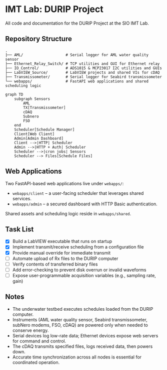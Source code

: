 # IMT Lab: DURIP Project

All code and documentation for the DURIP Project at the SIO IMT Lab.

## Repository Structure

```text
.
├── AML/                   # Serial logger for AML water quality sensor
├── Ethernet_Relay_Switch/ # TCP utilities and GUI for Ethernet relay
├── IO_Control/            # ADS1015 & MCP23017 I2C utilities and GUIs
├── LabVIEW_Source/        # LabVIEW projects and shared VIs for cDAQ
├── Transmissometer/       # Serial logger for Seabird transmissometer
└── webapps/               # FastAPI web applications and shared scheduling logic
```

```mermaid
graph TD
    subgraph Sensors
        AML
        TX[Transmissometer]
        cDAQ
        Subnero
        FSO
    end
    Scheduler[Schedule Manager]
    Client[Web Client]
    Admin[Admin Dashboard]
    Client -->|HTTP| Scheduler
    Admin -->|HTTP + Auth| Scheduler
    Scheduler -->|cron jobs| Sensors
    Scheduler --> Files[Schedule Files]
```

## Web Applications

Two FastAPI-based web applications live under `webapps/`:

- `webapps/client` – a user-facing scheduler that leverages shared services.
- `webapps/admin` – a secured dashboard with HTTP Basic authentication.

Shared assets and scheduling logic reside in `webapps/shared`.

## Task List

- [x] Build a LabVIEW executable that runs on startup
- [x] Implement transmit/receive scheduling from a configuration file
- [x] Provide manual override for immediate transmit
- [ ] Automate upload of Rx files to the DURIP computer
- [ ] Verify contents of transferred binary files
- [ ] Add error-checking to prevent disk overrun or invalid waveforms
- [ ] Expose user-programmable acquisition variables (e.g., sampling rate, gain)

## Notes

- The underwater testbed executes schedules loaded from the DURIP computer.
- Instruments (AML water quality sensor, Seabird transmissometer, subNero modems, FSO, cDAQ) are powered only when needed to conserve energy.
- Serial devices log low-rate data; Ethernet devices expose web servers for command and control.
- The cDAQ transmits specified files, logs received data, then powers down.
- Accurate time synchronization across all nodes is essential for coordinated operation.
